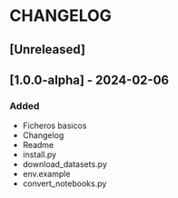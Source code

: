 # CHANGELOG

## [Unreleased]

## [1.0.0-alpha] - 2024-02-06

### Added

- Ficheros basicos
- Changelog
- Readme
- install.py
- download_datasets.py
- env.example
- convert_notebooks.py
